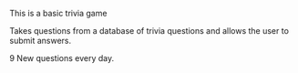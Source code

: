 This is a basic trivia game

Takes questions from a database of trivia questions and allows the user to submit answers.

9 New questions every day.
